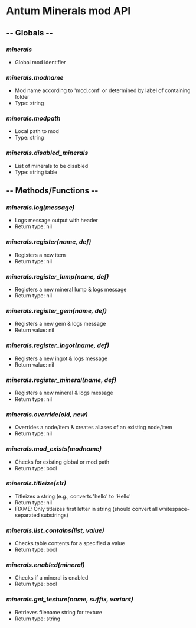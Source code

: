 # Antum Minerals mod API


## -- Globals --

### ***minerals***
- Global mod identifier

### ***minerals.modname***
- Mod name according to 'mod.conf' or determined by label of containing folder
- Type: string

### ***minerals.modpath***
- Local path to mod
- Type: string

### ***minerals.disabled_minerals***
- List of minerals to be disabled
- Type: string table

### 


## -- Methods/Functions --

### ***minerals.log(message)***
- Logs message output with header
- Return type: nil

### ***minerals.register(name, def)***
- Registers a new item
- Return type: nil

### ***minerals.register_lump(name, def)***
- Registers a new mineral lump & logs message
- Return type: nil

### ***minerals.register_gem(name, def)***
- Registers a new gem & logs message
- Return value: nil

### ***minerals.register_ingot(name, def)***
- Registers a new ingot & logs message
- Return value: nil

### ***minerals.register_mineral(name, def)***
- Registers a new mineral & logs message
- Return type: nil

### ***minerals.override(old, new)***
- Overrides a node/item & creates aliases of an existing node/item
- Return type: nil

### ***minerals.mod_exists(modname)***
- Checks for existing global or mod path
- Return type: bool

### ***minerals.titleize(str)***
- Titleizes a string (e.g., converts 'hello' to 'Hello'
- Return type: nil
- FIXME: Only titleizes first letter in string (should convert all whitespace-separated substrings)

### ***minerals.list_contains(list, value)***
- Checks table contents for a specified a value
- Return type: bool

### ***minerals.enabled(mineral)***
- Checks if a mineral is enabled
- Return type: bool

### ***minerals.get_texture(name, suffix, variant)***
- Retrieves filename string for texture
- Return type: string
